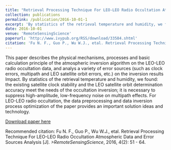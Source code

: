 ```yaml
---
title: "Retrieval Processing Technique For LEO-LEO Radio Occultation Atmospheric Data and Error Sources Analysis"
collection: publications
permalink: /publication/2016-10-01-1
excerpt: 'By statistics of the retrieval temperature and humidity, we found: the existing satellite clock stability and the LEO satellite orbit determination accuracy meet the needs of the occultation inversion.'
date: 2016-10-01
venue: 'RemoteSensingScience'
paperurl: 'http://www.ivypub.org/RSS/download/33584.shtml'
citation: 'Fu N. F., Guo P., Wu W.J., etal. Retrieval Processing Technique For LEO-LEO Radio Occultation Atmospheric Data and Error Sources Analysis [J]. <i>RemoteSensingScience</i>, 2016, 4(2): 51 - 64.'
---
```

This paper describes the physical mechanisms, processes and basic calculation principle of the atmospheric inversion algorithm on the LEO-LEO radio occultation data, and analys a variety of error sources (such as clock errors, multipath and LEO satellite orbit errors, etc.) on the inversion results Impact. By statistics of the retrieval temperature and humidity, we found: the existing satellite clock stability and the LEO satellite orbit determination accuracy meet the needs of the occultation inversion; it is necessary to suppress high-amplitude, low-frequency noise on multipath effects. For LEO-LEO radio occultation, the data preprocessing and data inversion process optimization of the paper provides an important solution ideas and technology.

[Download paper here](http://www.ivypub.org/RSS/download/33584.shtml)

Recommended citation: Fu N. F., Guo P., Wu W.J., etal. Retrieval Processing Technique For LEO-LEO Radio Occultation Atmospheric Data and Error Sources Analysis [J]. <i>>RemoteSensingScience</i>, 2016, 4(2): 51 - 64.
